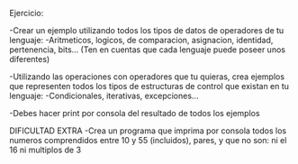 Ejercicio: 

-Crear un ejemplo utilizando todos los tipos de datos de operadores de tu lenguaje:
 -Aritmeticos, logicos, de comparacion, asignacion, identidad, pertenencia, bits...
 (Ten en cuentas que cada lenguaje puede poseer unos diferentes)

-Utilizando las operaciones con operadores que tu quieras, crea ejemplos que representen todos los tipos de estructuras de control que existan en tu lenguaje:
 -Condicionales, iterativas, excepciones...

-Debes hacer print por consola del resultado de todos los ejemplos

DIFICULTAD EXTRA
-Crea un programa que imprima por consola todos los numeros comprendidos entre 10 y 55 (incluidos), pares, y que no son: ni el 16 ni multiplos de 3